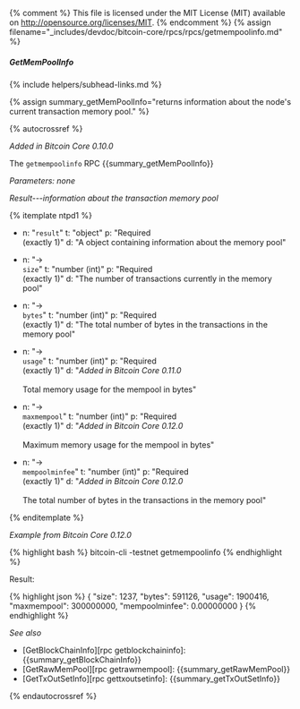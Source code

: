 {% comment %}
This file is licensed under the MIT License (MIT) available on
http://opensource.org/licenses/MIT.
{% endcomment %}
{% assign filename="_includes/devdoc/bitcoin-core/rpcs/rpcs/getmempoolinfo.md" %}

##### GetMemPoolInfo
{% include helpers/subhead-links.md %}

{% assign summary_getMemPoolInfo="returns information about the node's current transaction memory pool." %}

{% autocrossref %}

*Added in Bitcoin Core 0.10.0*

The `getmempoolinfo` RPC {{summary_getMemPoolInfo}}

*Parameters: none*

*Result---information about the transaction memory pool*

{% itemplate ntpd1 %}
- n: "`result`"
  t: "object"
  p: "Required<br>(exactly 1)"
  d: "A object containing information about the memory pool"

- n: "→<br>`size`"
  t: "number (int)"
  p: "Required<br>(exactly 1)"
  d: "The number of transactions currently in the memory pool"

- n: "→<br>`bytes`"
  t: "number (int)"
  p: "Required<br>(exactly 1)"
  d: "The total number of bytes in the transactions in the memory pool"

- n: "→<br>`usage`"
  t: "number (int)"
  p: "Required<br>(exactly 1)"
  d: "*Added in Bitcoin Core 0.11.0*<br><br>Total memory usage for the mempool in bytes"

- n: "→<br>`maxmempool`"
  t: "number (int)"
  p: "Required<br>(exactly 1)"
  d: "*Added in Bitcoin Core 0.12.0*<br><br>Maximum memory usage for the mempool in bytes"

- n: "→<br>`mempoolminfee`"
  t: "number (int)"
  p: "Required<br>(exactly 1)"
  d: "*Added in Bitcoin Core 0.12.0*<br><br>The total number of bytes in the transactions in the memory pool" 
  
{% enditemplate %}

*Example from Bitcoin Core 0.12.0*

{% highlight bash %}
bitcoin-cli -testnet getmempoolinfo
{% endhighlight %}

Result:

{% highlight json %}
{
  "size": 1237,
  "bytes": 591126,
  "usage": 1900416,
  "maxmempool": 300000000,
  "mempoolminfee": 0.00000000
}
{% endhighlight %}

*See also*

* [GetBlockChainInfo][rpc getblockchaininfo]: {{summary_getBlockChainInfo}}
* [GetRawMemPool][rpc getrawmempool]: {{summary_getRawMemPool}}
* [GetTxOutSetInfo][rpc gettxoutsetinfo]: {{summary_getTxOutSetInfo}}

{% endautocrossref %}
